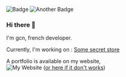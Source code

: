 ![Badge](https://img.shields.io/static/v1?label=&message=Visual+Studio+Code+user&logo=visual-studio-code&color=007ACC) ![Another Badge](https://img.shields.io/static/v1?label=&message=Node.JS+Developer&logo=node.js&color=000000)
### Hi there 👋
I'm gcn, french developer.

Currently, I'm working on :
[Some secret store](https://github.com/nextfor/nextstore-release)

A portfolio is available on my website,  
![My Website](https://img.shields.io/static/v1?label=&message=click+here+!&logo=superuser&color=000000&link=https://gabrielc.fr) ([or here if it don't works](https://gabrielc.fr))

<!--
**gcn59/gcn59** is a ✨ _special_ ✨ repository because its `README.md` (this file) appears on your GitHub profile.

Here are some ideas to get you started:

- 🔭 I’m currently working on ...
- 🌱 I’m currently learning ...
- 👯 I’m looking to collaborate on ...
- 🤔 I’m looking for help with ...
- 💬 Ask me about ...
- 📫 How to reach me: ...
- 😄 Pronouns: ...
- ⚡ Fun fact: ...
-->
